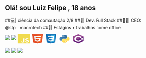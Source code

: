    ## Olá! sou Luiz Felipe , 18 anos
##💻| ciência da computação 2/8
##🧠| Dev. Full Stack
##👩‍💻| CEO: @stp__macrotech
##🧠| Estágios • trabalhos home office

<!---
Felipe-Bar/Felipe-Bar is a ✨ special ✨ repository because its `README.md` (this file) appears on your GitHub profile.
You can click the Preview link to take a look at your changes.
--->
<img height="180em" src="https://github-readme-stats.vercel.app/api?username=Felipe-Bar&show_icons=true&theme=dracula&include_all_commits=true&count_private=true"/>
  <img height="180em" src="https://github-readme-stats.vercel.app/api/top-langs/?username=Felipe-Bar&layout=compact&langs_count=7&theme=dracula"/>
</div>
  <img align="center" alt="Rafa-python" height="30" width="40" src="https://raw.githubusercontent.com/devicons/devicon/master/icons/javascript/javascript-plain.svg">
  <img align="center" alt="Rafa-java" height="30" width="40" src="https://raw.githubusercontent.com/devicons/devicon/master/icons/html5/html5-original.svg">
  <img align="center" alt="Rafa-js" height="30" width="40" src="https://raw.githubusercontent.com/devicons/devicon/master/icons/css3/css3-original.svg">
  <img align="center" alt="Rafa-node.js" height="30" width="40" src="https://raw.githubusercontent.com/devicons/devicon/master/icons/python/python-original.svg">
  <img align="center" alt="Rafa-php" height="30" width="40" src="https://raw.githubusercontent.com/devicons/devicon/master/icons/csharp/csharp-original.svg">
  
 <a href="https://instagram.com/ae_felip3" target="_blank"><img src="https://img.shields.io/badge/-Instagram-%23E4405F?style=for-the- badge&logo=instagram&logoColor=white" target="_blank"></a>
  <a href="https://www.linkedin.com/in/luizfelipe01/" target="_blank"><img src="https://img.shields.io/badge/-LinkedIn-%230077B5?style=for-the-badge&logo=linkedin&logoColor=white" target="_blank"></a> 
 <a href = "mailto:felipe2004try@gmail.com"><img src="https://img.shields.io/badge/-Gmail-%23333?style=for-the-badge&logo=gmail&logoColor=white" alvo ="_blank"></a>
